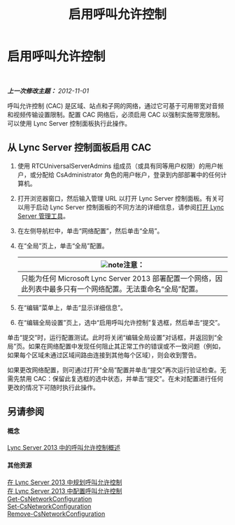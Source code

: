 ﻿---
title: 启用呼叫允许控制
TOCTitle: 启用呼叫允许控制
ms:assetid: 015f5c8f-2f90-4b9e-8149-b33767e90582
ms:mtpsurl: https://technet.microsoft.com/zh-cn/library/Gg520942(v=OCS.15)
ms:contentKeyID: 49311806
ms.date: 05/19/2016
mtps_version: v=OCS.15
ms.translationtype: HT
---

# 启用呼叫允许控制

 

_**上一次修改主题：** 2012-11-01_

呼叫允许控制 (CAC) 是区域、站点和子网的网络，通过它可基于可用带宽对音频和视频传输设置限制。配置 CAC 网络后，必须启用 CAC 以强制实施带宽限制。可以使用 Lync Server 控制面板执行此操作。

## 从 Lync Server 控制面板启用 CAC

1.  使用 RTCUniversalServerAdmins 组成员（或具有同等用户权限）的用户帐户，或分配给 CsAdministrator 角色的用户帐户，登录到内部部署中的任何计算机。

2.  打开浏览器窗口，然后输入管理 URL 以打开 Lync Server 控制面板。有关可以用于启动 Lync Server 控制面板的不同方法的详细信息，请参阅[打开 Lync Server 管理工具](lync-server-2013-open-lync-server-administrative-tools.md)。

3.  在左侧导航栏中，单击“网络配置”，然后单击“全局”。

4.  在“全局”页上，单击“全局”配置。
    
    <table>
    <thead>
    <tr class="header">
    <th><img src="images/Dn783119.note(OCS.15).gif" title="note" alt="note" />注意：</th>
    </tr>
    </thead>
    <tbody>
    <tr class="odd">
    <td>只能为任何 Microsoft Lync Server 2013 部署配置一个网络，因此列表中最多只有一个网络配置。无法重命名“全局”配置。</td>
    </tr>
    </tbody>
    </table>


5.  在“编辑”菜单上，单击“显示详细信息”。

6.  在“编辑全局设置”页上，选中“启用呼叫允许控制”复选框，然后单击“提交”。

单击“提交”时，运行配置测试。此时将关闭“编辑全局设置”对话框，并返回到“全局”页。如果在网络配置中发现任何阻止其正常工作的错误或不一致问题（例如，如果每个区域未通过区域间路由连接到其他每个区域），则会收到警告。

如果更改网络配置，则可通过打开“全局”配置并单击“提交”再次运行验证检查。无需先禁用 CAC：保留此复选框的选中状态，并单击“提交”。在未对配置进行任何更改的情况下可随时执行此操作。

## 另请参阅

#### 概念

[Lync Server 2013 中的呼叫允许控制概述](lync-server-2013-overview-of-call-admission-control.md)  

#### 其他资源

[在 Lync Server 2013 中规划呼叫允许控制](lync-server-2013-planning-for-call-admission-control.md)  
[在 Lync Server 2013 中配置呼叫允许控制](lync-server-2013-configure-call-admission-control.md)  
[Get-CsNetworkConfiguration](https://docs.microsoft.com/en-us/powershell/module/skype/Get-CsNetworkConfiguration)  
[Set-CsNetworkConfiguration](https://docs.microsoft.com/en-us/powershell/module/skype/Set-CsNetworkConfiguration)  
[Remove-CsNetworkConfiguration](https://docs.microsoft.com/en-us/powershell/module/skype/Remove-CsNetworkConfiguration)

